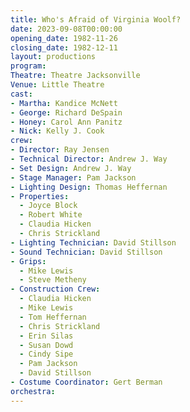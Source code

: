 ```yaml
---
title: Who's Afraid of Virginia Woolf?
date: 2023-09-08T00:00:00
opening_date: 1982-11-26
closing_date: 1982-12-11
layout: productions
program:
Theatre: Theatre Jacksonville
Venue: Little Theatre
cast:
- Martha: Kandice McNett
- George: Richard DeSpain
- Honey: Carol Ann Panitz
- Nick: Kelly J. Cook
crew:
- Director: Ray Jensen
- Technical Director: Andrew J. Way
- Set Design: Andrew J. Way
- Stage Manager: Pam Jackson
- Lighting Design: Thomas Heffernan
- Properties:
  - Joyce Block
  - Robert White
  - Claudia Hicken
  - Chris Strickland
- Lighting Technician: David Stillson
- Sound Technician: David Stillson
- Grips:
  - Mike Lewis
  - Steve Metheny
- Construction Crew:
  - Claudia Hicken
  - Mike Lewis
  - Tom Heffernan
  - Chris Strickland
  - Erin Silas
  - Susan Dowd
  - Cindy Sipe
  - Pam Jackson
  - David Stillson
- Costume Coordinator: Gert Berman
orchestra:
---
```


